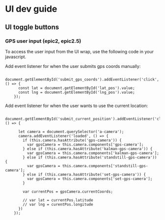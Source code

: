 # UI dev guide

## UI toggle buttons

### GPS user input (epic2, epic2.5)
To access the user input from the UI wrap, use the following code in your javascript.

Add event listener for when the user submits gps coords manually:
```
    document.getElementById('submit_gps_coords').addEventListener('click', () => {
      const lat = document.getElementById('lat_pos').value;
      const lng = document.getElementById('lng_pos').value;
    });
```

Add event listener for when the user wants to use the current location:
```
    document.getElementById('submit_current_position').addEventListener('click', () => {

      let camera = document.querySelector('a-camera');
      camera.addEventListener('loaded', () => {
        if (this.camera.hasAttribute('gps-camera')) {
          var gpsCamera = this.camera.components['gps-camera'];
        } else if (this.camera.hasAttribute('kalman-gps-camera')) {
          var gpsCamera = this.camera.components['kalman-gps-camera'];
        } else if (this.camera.hasAttribute('standstill-gps-camera')) {
          var gpsCamera = this.camera.components['standstill-gps-camera'];
        } else if (this.camera.hasAttribute('set-gps-camera')) {
          var gpsCamera = this.camera.components['set-gps-camera'];
        }

        var currentPos = gpsCamera.currentCoords;

        // var lat = currentPos.latitude
        // var lng = curentPos.longitude
      })
    });
```